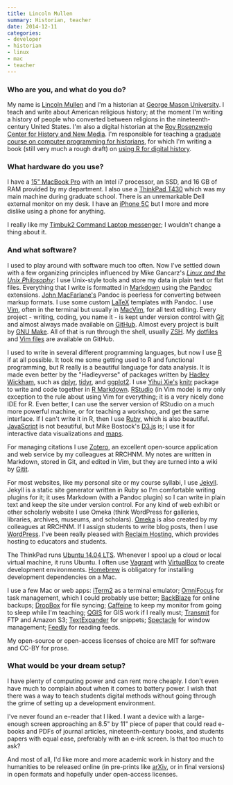```yaml
---
title: Lincoln Mullen
summary: Historian, teacher
date: 2014-12-11
categories:
- developer
- historian
- linux
- mac
- teacher
---
```


### Who are you, and what do you do?

My name is [Lincoln Mullen](http://lincolnmullen.com/ "Lincoln's website.") and I'm a historian at [George Mason University](http://historyarthistory.gmu.edu/ "A university in Fairfax, Virginia."). I teach and write about American religious history; at the moment I'm writing a history of people who converted between religions in the nineteenth-century United States. I'm also a digital historian at the [Roy Rosenzweig Center for History and New Media](http://chnm.gmu.edu/ "A history and new media center in Fairfax, Virginia"). I'm responsible for teaching a [graduate course on computer programming for historians](http://lincolnmullen.com/courses/clio3.2014/ "A basic computer programming course aimed at scholars."), for which I'm writing a book (still very much a rough draft) on [using R for digital history](http://dh-r.lincolnmullen.com/ "Lincoln's book on R development.").

### What hardware do you use?

I have a [15" MacBook Pro][macbook-pro] with an Intel i7 processor, an SSD, and 16 GB of RAM provided by my department. I also use a [ThinkPad T430][thinkpad-t430] which was my main machine during graduate school. There is an unremarkable Dell external monitor on my desk. I have an [iPhone 5C][iphone-5c] but I more and more dislike using a phone for anything.

I really like my [Timbuk2 Command Laptop messenger][command]; I wouldn't change a thing about it.

### And what software?

I used to play around with software much too often. Now I've settled down with a few organizing principles influenced by Mike Gancarz's [*Linux and the Unix Philosophy*](http://www.amazon.com/gp/product/1555582737/ "A book about the thinking behind Unix and Linux."): I use Unix-style tools and store my data in plain text or flat files. Everything that I write is formatted in [Markdown][] using the [Pandoc][] extensions. [John MacFarlane's](http://john.macfarlane.usesthis.com/ "John's interview.") Pandoc is peerless for converting between markup formats. I use some custom [LaTeX][] templates with Pandoc. I use [Vim][], often in the terminal but usually in [MacVim][], for all text editing. Every project - writing, coding, you name it - is kept under version control with [Git][] and almost always made available on [GitHub][]. Almost every project is built by [GNU Make][make]. All of that is run through the shell, usually [ZSH][]. My [dotfiles](https://github.com/lmullen/dotfiles/ "Lincoln's dotfiles on GitHub.") and [Vim files](https://github.com/lmullen/vimrc/ "Lincoln's vim config files on GitHub.") are available on GitHub.

I used to write in several different programming languages, but now I use [R][] if at all possible. It took me some getting used to R and functional programming, but R really is a beautiful language for data analysis. It is made even better by the "Hadleyverse" of packages written by [Hadley Wickham](http://hadley.wickham.usesthis.com "Hadley's interview."), such as [dplyr][], [tidyr][], and [ggplot2][]. I use [Yihui Xie's](http://yihui.xie.usesthis.com/ "Yihui's interview.") [knitr][] package to write and code together in [R Markdown][r-markdown]. [RStudio][] (in Vim mode) is my only exception to the rule about using Vim for everything; it is a very nicely done IDE for R. Even better, I can use the server version of RStudio on a much more powerful machine, or for teaching a workshop, and get the same interface. If I can't write it in R, then I use [Ruby][], which is also beautiful. [JavaScript][] is not beautiful, but Mike Bostock's [D3.js][] is; I use it for interactive data visualizations and [maps](http://lincolnmullen.com/projects/slavery/ "Lincoln's maps of the spread of slavery.").

For managing citations I use [Zotero][], an excellent open-source application and web service by my colleagues at RRCHNM. My notes are written in Markdown, stored in Git, and edited in Vim, but they are turned into a wiki by [Gitit][].

For most websites, like my personal site or my course syllabi, I use [Jekyll][]. Jekyll is a static site generator written in Ruby so I'm comfortable writing plugins for it; it uses Markdown (with a Pandoc plugin) so I can write in plain text and keep the site under version control. For any kind of web exhibit or other scholarly website I use Omeka (think WordPress for galleries, libraries, archives, museums, and scholars). [Omeka][] is also created by my colleagues at RRCHNM. If I assign students to write blog posts, then I use [WordPress][]. I've been really pleased with [Reclaim Hosting](https://reclaimhosting.com/ "A web hosting provider targeting educators."), which provides hosting to educators and students.

The ThinkPad runs [Ubuntu 14.04 LTS][ubuntu]. Whenever I spool up a cloud or local virtual machine, it runs Ubuntu. I often use [Vagrant][] with [VirtualBox][] to create development environments. [Homebrew][] is obligatory for installing development dependencies on a Mac.

I use a few Mac or web apps: [iTerm2][iterm2] as a terminal emulator; [OmniFocus][] for task management, which I could probably use better; [BackBlaze][] for online backups; [DropBox][] for file syncing; [Caffeine][] to keep my monitor from going to sleep while I'm teaching; [QGIS][] for GIS work if I really must; [Transmit][] for FTP and Amazon S3; [TextExpander][] for snippets; [Spectacle][] for window management; [Feedly][] for reading feeds.

My open-source or open-access licenses of choice are MIT for software and CC-BY for prose.

### What would be your dream setup?

I have plenty of computing power and can rent more cheaply. I don't even have much to complain about when it comes to battery power. I wish that there was a way to teach students digital methods without going through the grime of setting up a development environment.

I've never found an e-reader that I liked. I want a device with a large-enough screen approaching an 8.5" by 11" piece of paper that could read e-books and PDFs of journal articles, nineteenth-century books, and students papers with equal ease, preferably with an e-ink screen. Is that too much to ask?

And most of all, I'd like more and more academic work in history and the humanities to be released online (in pre-prints like [arXiv](http://arxiv.org/ "Cornell's open library of educational resources."), or in final versions) in open formats and hopefully under open-access licenses.

[backblaze]: https://www.backblaze.com/cloud-backup.html "Online backup."
[caffeine]: http://lightheadsw.com/caffeine/ "A Mac menubar application to keep your computer awake."
[command]: https://www.amazon.com/Timbuk2-Command-Laptop-TSA-Friendly-Messenger/dp/B0068DTASQ "A TSA-friendly bag for laptops."
[d3.js]: https://d3js.org/ "A Javascript framework for manipulating data."
[dplyr]: https://github.com/hadley/dplyr/ "An R library for working with data frames."
[dropbox]: https://www.dropbox.com/ "Online syncing and storage."
[feedly]: https://feedly.com/ "A feed reader."
[ggplot2]: http://ggplot2.org/ "A plotting system for the R language."
[git]: https://git-scm.com/ "A version control system."
[github]: https://github.com/ "A Git code repository service."
[gitit]: http://gitit.net/ "A wiki system backed by Git, darcs or Mecurial."
[homebrew]: http://brew.sh "Command-line package manager for Mac OS X."
[iphone-5c]: https://en.wikipedia.org/wiki/IPhone_5C "An iOS smartphone."
[iterm2]: https://iterm2.com/ "An alternative terminal application for Mac OS X."
[javascript]: https://en.wikipedia.org/wiki/JavaScript "An interpreted scripting language."
[jekyll]: https://jekyllrb.com/ "A static site generator."
[knitr]: https://github.com/yihui/knitr "A dynamic report generation tool for R."
[latex]: https://www.latex-project.org/ "Typesetting software."
[macbook-pro]: https://www.apple.com/macbook-pro/ "A laptop."
[macvim]: https://github.com/macvim-dev/macvim "A Mac GUI port of vim."
[make]: http://www.gnu.org/software/make/manual/make.html "Software to prepare code for compilation."
[markdown]: https://daringfireball.net/projects/markdown/ "An email-like format for marking up text."
[omeka]: https://omeka.org/ "Web publishing software aimed at scholars and museums."
[omnifocus]: https://www.omnigroup.com/omnifocus/ "Task management software for the Mac."
[pandoc]: https://pandoc.org/ "A Markdown document converter."
[qgis]: https://qgis.org/en/site/ "An open-source GIS mapping tool."
[r-markdown]: https://support.rstudio.com/hc/en-us/articles/205368677-R-Markdown-Dynamic-Documents-for-R "A version of Markdown that supports R embedding."
[r]: http://www.r-project.org/ "Software for statistical computing and graphics."
[rstudio]: https://www.rstudio.com/ "An IDE for the R language."
[ruby]: https://www.ruby-lang.org/en/ "An interpreted scripting language."
[spectacle]: https://www.spectacleapp.com/ "A Mac tool for moving and resizing windows."
[textexpander]: https://smilesoftware.com/textexpander "A Mac app for adding custom abbreviations for often-used text."
[thinkpad-t430]: http://shop.lenovo.com/us/en/laptops/thinkpad/t-series/t430/ "A 14 inch PC laptop."
[tidyr]: https://github.com/hadley/tidyr/ "An R library for tidying data."
[transmit]: https://panic.com/transmit/ "An FTP/SFTP client for the Mac."
[ubuntu]: https://www.ubuntu.com/ "A Unix distribution."
[vagrant]: https://www.vagrantup.com/ "Software for building and installing virtual dev environments."
[vim]: https://www.vim.org/ "A command-line text editor."
[virtualbox]: https://www.virtualbox.org/ "Open-source virtualisation software."
[wordpress]: https://wordpress.com/ "Weblog publishing software."
[zotero]: https://www.zotero.org/ "A research tool."
[zsh]: http://www.zsh.org/ "An interactive shell and scripting language."
